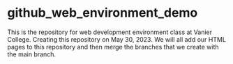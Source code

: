 # github_web_environment_demo
This is the repository for web development environment class at Vanier College. Creating this repository on May 30, 2023. We will all add our HTML pages to this repository and then merge the branches that we create with the main branch.
